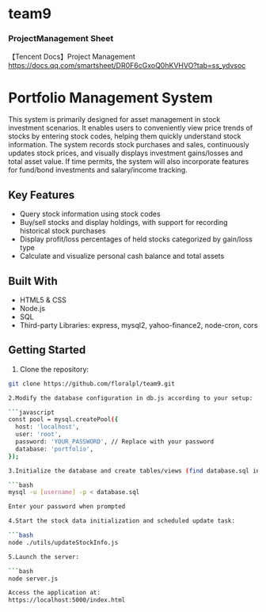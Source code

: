 # team9
### ProjectManagement Sheet
【Tencent Docs】Project Management
https://docs.qq.com/smartsheet/DR0F6cGxoQ0hKVHVO?tab=ss_ydvsoc
# Portfolio Management System

This system is primarily designed for asset management in stock investment scenarios. It enables users to conveniently view price trends of stocks by entering stock codes, helping them quickly understand stock information. The system records stock purchases and sales, continuously updates stock prices, and visually displays investment gains/losses and total asset value. If time permits, the system will also incorporate features for fund/bond investments and salary/income tracking.

## Key Features
- Query stock information using stock codes
- Buy/sell stocks and display holdings, with support for recording historical stock purchases
- Display profit/loss percentages of held stocks categorized by gain/loss type
- Calculate and visualize personal cash balance and total assets

## Built With
- HTML5 & CSS
- Node.js
- SQL
- Third-party Libraries: express, mysql2, yahoo-finance2, node-cron, cors

## Getting Started

1. Clone the repository:
```bash
git clone https://github.com/floralpl/team9.git

2.Modify the database configuration in db.js according to your setup:

```javascript
const pool = mysql.createPool({
  host: 'localhost',
  user: 'root',
  password: 'YOUR_PASSWORD', // Replace with your password
  database: 'portfolio',
});

3.Initialize the database and create tables/views (find database.sql in root directory):

```bash
mysql -u [username] -p < database.sql

Enter your password when prompted

4.Start the stock data initialization and scheduled update task:

```bash
node ./utils/updateStockInfo.js

5.Launch the server:

```bash
node server.js

Access the application at:
https://localhost:5000/index.html
